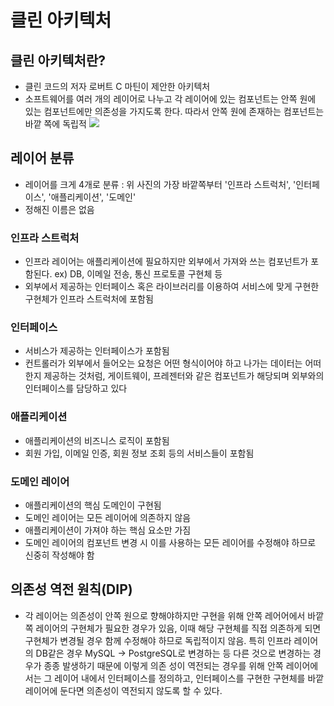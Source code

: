 # 클린 아키텍처

## 클린 아키텍처란?

- 클린 코드의 저자 로버트 C 마틴이 제안한 아키텍처
- 소프트웨어를 여러 개의 레이어로 나누고 각 레이어에 있는 컴포넌트는 안쪽 원에 있는 컴포넌트에만 의존성을 가지도록 한다. 따라서 안쪽 원에 존재하는 컴포넌트는 바깥 쪽에 독립적
    <img src="https://wikidocs.net/images/page/158675/1.png">

## 레이어 분류

- 레이어를 크게 4개로 분류 : 위 사진의 가장 바깥쪽부터 '인프라 스트럭처', '인터페이스', '애플리케이션', '도메인'
- 정해진 이름은 없음

### 인프라 스트럭처

- 인프라 레이어는 애플리케이션에 필요하지만 외부에서 가져와 쓰는 컴포넌트가 포함된다. ex) DB, 이메일 전송, 통신 프로토콜 구현체 등
- 외부에서 제공하는 인터페이스 혹은 라이브러리를 이용하여 서비스에 맞게 구현한 구현체가 인프라 스트럭처에 포함됨

### 인터페이스

- 서비스가 제공하는 인터페이스가 포함됨
- 컨트롤러가 외부에서 들어오는 요청은 어떤 형식이어야 하고 나가는 데이터는 어떠한지 제공하는 것처럼, 게이트웨이, 프레젠터와 같은 컴포넌트가 해당되며 외부와의 인터페이스를 담당하고 있다

### 애플리케이션

- 애플리케이션의 비즈니스 로직이 포함됨
- 회원 가입, 이메일 인증, 회원 정보 조회 등의 서비스들이 포함됨

### 도메인 레이어

- 애플리케이션의 핵심 도메인이 구현됨
- 도메인 레이어는 모든 레이어에 의존하지 않음
- 애플리케이션이 가져야 하는 핵심 요소만 가짐
- 도메인 레이어의 컴포넌트 변경 시 이를 사용하는 모든 레이어를 수정해야 하므로 신중히 작성해야 함

## 의존성 역전 원칙(DIP)

- 각 레이어는 의존성이 안쪽 원으로 향해야하지만 구현을 위해 안쪽 레어어에서 바깥쪽 레이어의 구현체가 필요한 경우가 있음, 이때 해당 구현체를 직접 의존하게 되면 구현체가 변경될 경우 함께 수정해야 하므로 독립적이지 않음. 특히 인프라 레이어의 DB같은 경우 MySQL -> PostgreSQL로 변경하는 등 다른 것으로 변경하는 경우가 종종 발생하기 때문에 이렇게 의존 성이 역전되는 경우를 위해 안쪽 레이어에서는 그 레이어 내에서 인터페이스를 정의하고, 인터페이스를 구현한 구현체를 바깥 레이어에 둔다면 의존성이 역전되지 않도록 할 수 있다.
